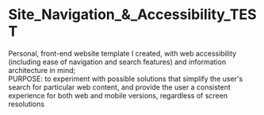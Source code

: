 # Site_Navigation_&_Accessibility_TEST
Personal, front-end website template I created, with web accessibility (including ease of navigation and search features) and information architecture in mind;<br>PURPOSE: to experiment with possible solutions that simplify the user's search for particular web content, and provide the user a consistent experience for both web and mobile versions, regardless of screen resolutions
